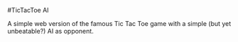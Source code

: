 #TicTacToe AI

A simple web version of the famous Tic Tac Toe game with a simple (but yet unbeatable?) AI as opponent.

